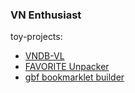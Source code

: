 ### VN Enthusiast

toy-projects:
- [VNDB-VL](https://vndb-vl-client.herokuapp.com/)
- [FAVORITE Unpacker](https://github.com/angelocarasig/FAVORITE-Unpacker)
- [gbf bookmarklet builder]([https://github.com/angelocarasig/prsk-navigator](https://github.com/angelocarasig/gbf-bookmarklet-builder))
